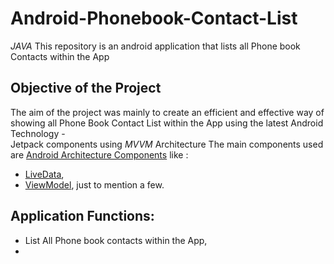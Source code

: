 # Android-Phonebook-Contact-List 
*JAVA*
This repository is an android application that lists all Phone book Contacts within the App 

Objective of the Project 
---------------
The aim of the project was mainly to create an efficient and effective way of showing all Phone Book Contact List within the App using the latest Android Technology -  
Jetpack components using *MVVM*  Architecture 
The main components used are  [Android Architecture Components](https://developer.android.com/topic/libraries/architecture/) like :
- [LiveData](https://developer.android.com/topic/libraries/architecture/livedata), 
- [ViewModel](https://developer.android.com/topic/libraries/architecture/viewmodel), just to mention a few. 

Application Functions:
--------------
-  List All Phone book contacts within the App,   
- 

